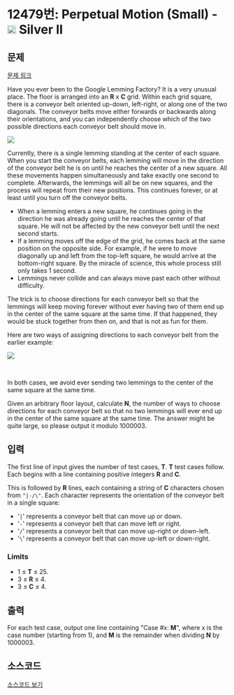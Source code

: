 # 12479번: Perpetual Motion (Small) - <img src="https://static.solved.ac/tier_small/9.svg" style="height:20px" /> Silver II

<!-- performance -->

<!-- 문제 제출 후 깃허브에 푸시를 했을 때 제출한 코드의 성능이 입력될 공간입니다.-->

<!-- end -->

## 문제

[문제 링크](https://boj.kr/12479)


<p>Have you ever been to the Google Lemming Factory? It is a very unusual place. The floor is arranged into an&nbsp;<strong>R</strong>&nbsp;x&nbsp;<strong>C</strong>&nbsp;grid. Within each grid square, there is a conveyor belt oriented up-down, left-right, or along one of the two diagonals. The conveyor belts move either forwards or backwards along their orientations, and you can independently choose which of the two possible directions each conveyor belt should move in.</p>

<p><img src="https://onlinejudgeimages.s3.amazonaws.com/problem/12479/images-36.png" style="border:0px; opacity:0.9; vertical-align:middle"></p>

<p>Currently, there is a single lemming standing at the center of each square. When you start the conveyor belts, each lemming will move in the direction of the conveyor belt he is on until he reaches the center of a new square. All these movements happen simultaneously and take exactly one second to complete. Afterwards, the lemmings will all be on new squares, and the process will repeat from their new positions. This continues forever, or at least until you turn off the conveyor belts.</p>

<ul>
<li>When a lemming enters a new square, he continues going in the direction he was already going until he reaches the center of that square. He will not be affected by the new conveyor belt until the next second starts.</li>
<li>If a lemming moves off the edge of the grid, he comes back at the same position on the opposite side. For example, if he were to move diagonally up and left from the top-left square, he would arrive at the bottom-right square. By the miracle of science, this whole process still only takes 1 second.</li>
<li>Lemmings never collide and can always move past each other without difficulty.</li>
</ul>

<p>The trick is to choose directions for each conveyor belt so that the lemmings will keep moving forever without ever having two of them end up in the center of the same square at the same time. If that happened, they would be stuck together from then on, and that is not as fun for them.</p>

<p>Here are two ways of assigning directions to each conveyor belt from the earlier example:</p>

<p><img src="https://onlinejudgeimages.s3.amazonaws.com/problem/12479/images-37.png" style="border:0px; vertical-align:middle"></p>

<p>&nbsp;</p>

<p>In both cases, we avoid ever sending two lemmings to the center of the same square at the same time.</p>

<p>Given an arbitrary floor layout, calculate&nbsp;<strong>N</strong>, the number of ways to choose directions for each conveyor belt so that no two lemmings will ever end up in the center of the same square at the same time. The answer might be quite large, so please output it modulo 1000003.</p>



## 입력


<p>The first line of input gives the number of test cases,&nbsp;<strong>T</strong>.&nbsp;<strong>T</strong>&nbsp;test cases follow. Each begins with a line containing positive integers&nbsp;<strong>R</strong>&nbsp;and&nbsp;<strong>C</strong>.</p>

<p>This is followed by&nbsp;<strong>R</strong>&nbsp;lines, each containing a string of&nbsp;<strong>C</strong>&nbsp;characters chosen from&nbsp;<code>"|-/\"</code>. Each character represents the orientation of the conveyor belt in a single square:</p>

<ul>
<li>'<code>|</code>' represents a conveyor belt that can move up or down.</li>
<li>'<code>-</code>' represents a conveyor belt that can move left or right.</li>
<li>'<code>/</code>' represents a conveyor belt that can move up-right or down-left.</li>
<li>'<code>\</code>' represents a conveyor belt that can move up-left or down-right.</li>
</ul>

<h3>Limits</h3>

<ul>
<li>1 ≤&nbsp;<strong>T</strong>&nbsp;≤ 25.</li>
<li>3 ≤&nbsp;<strong>R</strong>&nbsp;≤ 4.</li>
<li>3 ≤&nbsp;<strong>C</strong>&nbsp;≤ 4.</li>
</ul>



## 출력


<p>For each test case, output one line containing "Case #x:&nbsp;<strong>M</strong>", where x is the case number (starting from 1), and&nbsp;<strong>M</strong>&nbsp;is the remainder when dividing&nbsp;<strong>N</strong>&nbsp;by 1000003.</p>



## 소스코드

[소스코드 보기](Perpetual%20Motion%20(Small).py)